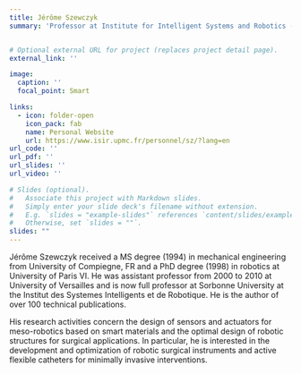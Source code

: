 ```yaml
---
title: Jérôme Szewczyk
summary: 'Professor at Institute for Intelligent Systems and Robotics (ISIR), Sorbonne University, CNRS, France.'


# Optional external URL for project (replaces project detail page).
external_link: ''

image:
  caption: ''
  focal_point: Smart

links:
  - icon: folder-open
    icon_pack: fab
    name: Personal Website
    url: https://www.isir.upmc.fr/personnel/sz/?lang=en
url_code: ''
url_pdf: ''
url_slides: ''
url_video: ''

# Slides (optional).
#   Associate this project with Markdown slides.
#   Simply enter your slide deck's filename without extension.
#   E.g. `slides = "example-slides"` references `content/slides/example-slides.md`.
#   Otherwise, set `slides = ""`.
slides: ""
---
```


Jérôme Szewczyk received a MS degree (1994)
in mechanical engineering from University of
Compiegne, FR and a PhD degree (1998) in robotics at University of Paris VI. 
He was assistant professor from 2000 to 2010 at University of Versailles and
is now full professor at Sorbonne University at the
Institut des Systemes Intelligents et de Robotique. 
He is the author of over 100 technical publications. 

His research activities concern the design of
sensors and actuators for meso-robotics based on
smart materials and the optimal design of robotic
structures for surgical applications. In particular, he is interested in the
development and optimization of robotic surgical instruments and active
flexible catheters for minimally invasive interventions.